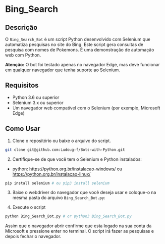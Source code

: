 # Bing_Search

## Descrição

O `Bing_Search_Bot` é um script Python desenvolvido com Selenium que automatiza pesquisas no site do Bing. Este script gera consultas de pesquisa com nomes de Pokemons. É uma demonstração de automação web com Python.

**Atenção:** O bot foi testado apenas no navegador Edge, mas deve funcionar em qualquer navegador que tenha suporte ao Selenium.

## Requisitos

- Python 3.6 ou superior
- Selenium 3.x ou superior
- Um navegador web compatível com o Selenium (por exemplo, Microsoft Edge)

## Como Usar

1. Clone o repositório ou baixe o arquivo do script.

```bash
git clone git@github.com:Ludoug-f/Bots-with-Python.git
```

2. Certifique-se de que você tem o Selenium e Python instalados:

- python: https://python.org.br/instalacao-windows/ ou https://python.org.br/instalacao-linux/

```bash
pip install selenium # ou pip3 install selenium
```

3. Baixe o webdriver do navegador que você deseja usar e coloque-o na mesma pasta do arquivo `Bing_Search_Bot.py`:

4. Execute o script

```bash
python Bing_Search_Bot.py # or python3 Bing_Search_Bot.py
```

Assim que o navegador abrir confirme que esta logado na sua conta da Microsoft e pressione enter no terminal. O script irá fazer as pesquisas e depois fechar o navegador. 
